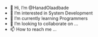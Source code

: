 - 👋 Hi, I’m @HanadOlaadbade
- 👀 I’m interested in System Development
- 🌱 I’m currently learning Programmers
- 💞️ I’m looking to collaborate on ...
- 📫 How to reach me ...

<!---
Hanadaqaa1/Hanadaqaa1 is a ✨ special ✨ repository because its `README.md` (this file) appears on your GitHub profile.
You can click the Preview link to take a look at your changes.
--->
